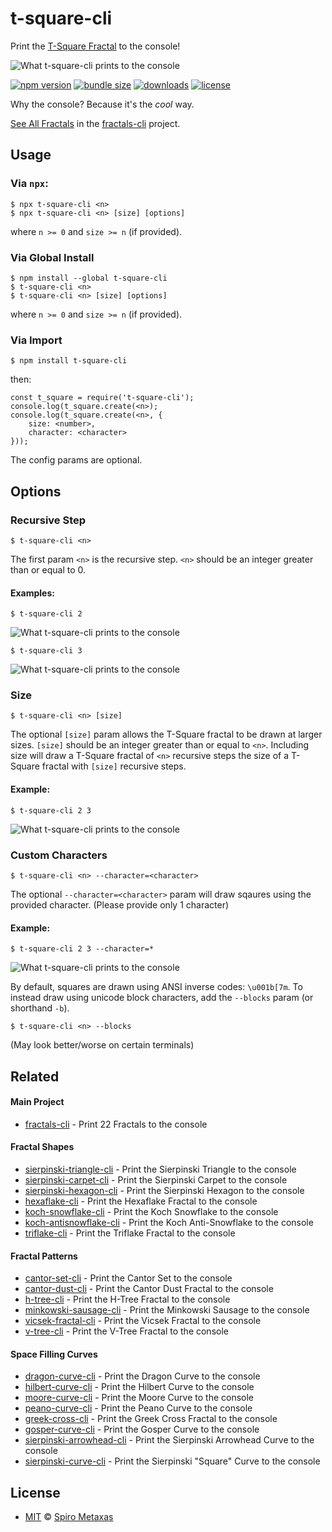 # t-square-cli
Print the [T-Square Fractal](https://en.wikipedia.org/wiki/T-square_(fractal)) to the console!

![What t-square-cli prints to the console](https://raw.githubusercontent.com/spirometaxas/t-square-cli/main/img/t-square-banner.png)

[![npm version](https://img.shields.io/npm/v/t-square-cli)](https://www.npmjs.com/package/t-square-cli)
[![bundle size](https://img.shields.io/bundlephobia/min/t-square-cli)](https://bundlephobia.com/package/t-square-cli)
[![downloads](https://img.shields.io/npm/dy/t-square-cli)](https://www.npmjs.com/package/t-square-cli)
[![license](https://img.shields.io/npm/l/t-square-cli)](https://github.com/spirometaxas/t-square-cli/blob/main/LICENSE)

Why the console?  Because it's the *cool* way.  

[See All Fractals](https://spirometaxas.com/projects/fractals-cli) in the [fractals-cli](https://www.npmjs.com/package/fractals-cli) project.

## Usage
### Via `npx`:
```
$ npx t-square-cli <n>
$ npx t-square-cli <n> [size] [options]
```
where `n >= 0` and `size >= n` (if provided).

### Via Global Install
```
$ npm install --global t-square-cli
$ t-square-cli <n>
$ t-square-cli <n> [size] [options]
```
where `n >= 0` and `size >= n` (if provided).

### Via Import
```
$ npm install t-square-cli
```
then:
```
const t_square = require('t-square-cli');
console.log(t_square.create(<n>);
console.log(t_square.create(<n>, { 
    size: <number>, 
    character: <character> 
}));
```
The config params are optional. 

## Options
### Recursive Step  
```
$ t-square-cli <n>
```
The first param `<n>` is the recursive step.  `<n>` should be an integer greater than or equal to 0.

#### Examples:
```
$ t-square-cli 2
```
![What t-square-cli prints to the console](https://raw.githubusercontent.com/spirometaxas/t-square-cli/main/img/t-square-2.png)

```
$ t-square-cli 3
```
![What t-square-cli prints to the console](https://raw.githubusercontent.com/spirometaxas/t-square-cli/main/img/t-square-3.png)

### Size
```
$ t-square-cli <n> [size]
```
The optional `[size]` param allows the T-Square fractal to be drawn at larger sizes.  `[size]` should be an integer greater than or equal to `<n>`.  Including size will draw a T-Square fractal of `<n>` recursive steps the size of a T-Square fractal with `[size]` recursive steps.  

#### Example:
```
$ t-square-cli 2 3
```
![What t-square-cli prints to the console](https://raw.githubusercontent.com/spirometaxas/t-square-cli/main/img/t-square-2-3.png)

### Custom Characters
```
$ t-square-cli <n> --character=<character>
```
The optional `--character=<character>` param will draw sqaures using the provided character.  (Please provide only 1 character)  

#### Example:
```
$ t-square-cli 2 3 --character=*
```
![What t-square-cli prints to the console](https://raw.githubusercontent.com/spirometaxas/t-square-cli/main/img/t-square-2-3-character.png)

By default, squares are drawn using ANSI inverse codes: `\u001b[7m`.  To instead draw using unicode block characters, add the `--blocks` param (or shorthand `-b`).
```
$ t-square-cli <n> --blocks
```
(May look better/worse on certain terminals)

## Related

#### Main Project
- [fractals-cli](https://www.npmjs.com/package/fractals-cli) - Print 22 Fractals to the console

#### Fractal Shapes
- [sierpinski-triangle-cli](https://www.npmjs.com/package/sierpinski-triangle-cli) - Print the Sierpinski Triangle to the console
- [sierpinski-carpet-cli](https://www.npmjs.com/package/sierpinski-carpet-cli) - Print the Sierpinski Carpet to the console
- [sierpinski-hexagon-cli](https://www.npmjs.com/package/sierpinski-hexagon-cli) - Print the Sierpinski Hexagon to the console
- [hexaflake-cli](https://www.npmjs.com/package/hexaflake-cli) - Print the Hexaflake Fractal to the console
- [koch-snowflake-cli](https://www.npmjs.com/package/koch-snowflake-cli) - Print the Koch Snowflake to the console
- [koch-antisnowflake-cli](https://www.npmjs.com/package/koch-antisnowflake-cli) - Print the Koch Anti-Snowflake to the console
- [triflake-cli](https://www.npmjs.com/package/triflake-cli) - Print the Triflake Fractal to the console

#### Fractal Patterns
- [cantor-set-cli](https://www.npmjs.com/package/cantor-set-cli) - Print the Cantor Set to the console
- [cantor-dust-cli](https://www.npmjs.com/package/cantor-dust-cli) - Print the Cantor Dust Fractal to the console
- [h-tree-cli](https://www.npmjs.com/package/h-tree-cli) - Print the H-Tree Fractal to the console
- [minkowski-sausage-cli](https://www.npmjs.com/package/minkowski-sausage-cli) - Print the Minkowski Sausage to the console
- [vicsek-fractal-cli](https://www.npmjs.com/package/vicsek-fractal-cli) - Print the Vicsek Fractal to the console
- [v-tree-cli](https://www.npmjs.com/package/v-tree-cli) - Print the V-Tree Fractal to the console

#### Space Filling Curves
- [dragon-curve-cli](https://www.npmjs.com/package/dragon-curve-cli) - Print the Dragon Curve to the console
- [hilbert-curve-cli](https://www.npmjs.com/package/hilbert-curve-cli) - Print the Hilbert Curve to the console
- [moore-curve-cli](https://www.npmjs.com/package/moore-curve-cli) - Print the Moore Curve to the console
- [peano-curve-cli](https://www.npmjs.com/package/peano-curve-cli) - Print the Peano Curve to the console
- [greek-cross-cli](https://www.npmjs.com/package/greek-cross-cli) - Print the Greek Cross Fractal to the console
- [gosper-curve-cli](https://www.npmjs.com/package/gosper-curve-cli) - Print the Gosper Curve to the console
- [sierpinski-arrowhead-cli](https://www.npmjs.com/package/sierpinski-arrowhead-cli) - Print the Sierpinski Arrowhead Curve to the console
- [sierpinski-curve-cli](https://www.npmjs.com/package/sierpinski-curve-cli) - Print the Sierpinski "Square" Curve to the console

## License
- [MIT](https://github.com/spirometaxas/t-square-cli/blob/main/LICENSE) &copy; [Spiro Metaxas](https://spirometaxas.com)